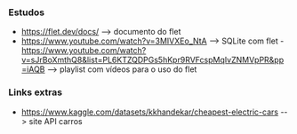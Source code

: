 ### Estudos

- https://flet.dev/docs/ --> documento do flet
- https://www.youtube.com/watch?v=3MIVXEo_NtA --> SQLite com flet
-https://www.youtube.com/watch?v=sJrBoXmthQ8&list=PL6KTZQDPGs5hKpr9RVFcspMqIvZNMVpPR&pp=iAQB --> playlist com vídeos para o uso do flet


### Links extras

- https://www.kaggle.com/datasets/kkhandekar/cheapest-electric-cars --> site API carros

